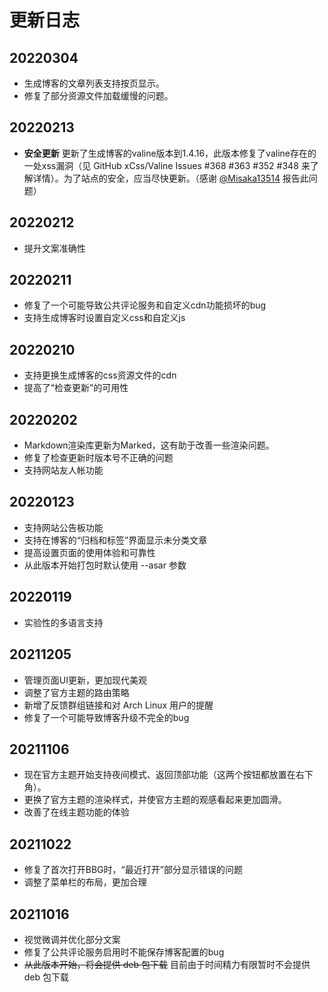 更新日志
====

## 20220304
* 生成博客的文章列表支持按页显示。
* 修复了部分资源文件加载缓慢的问题。

## 20220213
* **安全更新** 更新了生成博客的valine版本到1.4.16，此版本修复了valine存在的一处xss漏洞（见 GitHub xCss/Valine Issues #368 #363 #352 #348 来了解详情）。为了站点的安全，应当尽快更新。（感谢 [@Misaka13514](https://atri.tk) 报告此问题）

## 20220212
* 提升文案准确性

## 20220211
* 修复了一个可能导致公共评论服务和自定义cdn功能损坏的bug
* 支持生成博客时设置自定义css和自定义js

## 20220210
* 支持更换生成博客的css资源文件的cdn
* 提高了“检查更新”的可用性

## 20220202
* Markdown渲染库更新为Marked，这有助于改善一些渲染问题。
* 修复了检查更新时版本号不正确的问题
* 支持网站友人帐功能

## 20220123
* 支持网站公告板功能
* 支持在博客的“归档和标签”界面显示未分类文章
* 提高设置页面的使用体验和可靠性
* 从此版本开始打包时默认使用 --asar 参数

## 20220119
* 实验性的多语言支持

## 20211205
* 管理页面UI更新，更加现代美观
* 调整了官方主题的路由策略
* 新增了反馈群组链接和对 Arch Linux 用户的提醒
* 修复了一个可能导致博客升级不完全的bug

## 20211106
* 现在官方主题开始支持夜间模式、返回顶部功能（这两个按钮都放置在右下角）。
* 更换了官方主题的渲染样式，并使官方主题的观感看起来更加圆滑。
* 改善了在线主题功能的体验


## 20211022
* 修复了首次打开BBG时，“最近打开”部分显示错误的问题
* 调整了菜单栏的布局，更加合理

## 20211016

* 视觉微调并优化部分文案
* 修复了公共评论服务启用时不能保存博客配置的bug
* <del>从此版本开始，将会提供 deb 包下载</del> 目前由于时间精力有限暂时不会提供 deb 包下载
